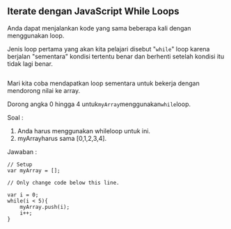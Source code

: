 ## Iterate dengan JavaScript While Loops

Anda dapat menjalankan kode yang sama beberapa kali dengan menggunakan loop.

Jenis loop pertama yang akan kita pelajari disebut "`while`" loop karena berjalan "sementara" kondisi tertentu benar dan berhenti setelah kondisi itu tidak lagi benar.

```

```

Mari kita coba mendapatkan loop sementara untuk bekerja dengan mendorong nilai ke array.

Dorong angka 0 hingga 4 untuk`myArray`menggunakan`while`loop.

Soal :

1. Anda harus menggunakan whileloop untuk ini.
2. myArrayharus sama \[0,1,2,3,4\].

Jawaban :

```
// Setup
var myArray = [];

// Only change code below this line.

var i = 0;
while(i < 5){
    myArray.push(i);
    i++;
}
```



